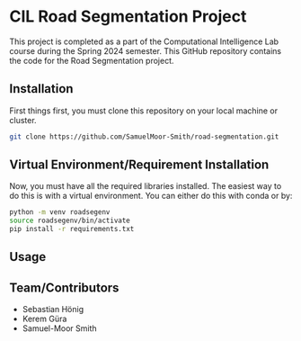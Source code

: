 # CIL Road Segmentation Project
This project is completed as a part of the Computational Intelligence Lab course during the Spring 2024 semester. This GitHub repository contains the code for the Road Segmentation project.

## Installation

First things first, you must clone this repository on your local machine or cluster.

```bash
git clone https://github.com/SamuelMoor-Smith/road-segmentation.git
```

## Virtual Environment/Requirement Installation

Now, you must have all the required libraries installed. The easiest way to do this is with a virtual environment. You can either do this with conda or by:

```bash
python -m venv roadsegenv
source roadsegenv/bin/activate
pip install -r requirements.txt
```

## Usage



## Team/Contributors
- Sebastian Hönig
- Kerem Güra
- Samuel-Moor Smith

